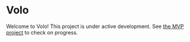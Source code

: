 # Volo
Welcome to Volo! 
This project is under active development. 
See [the MVP project](https://github.com/CoderKiwi/Volo/projects/1) to check on progress. 
